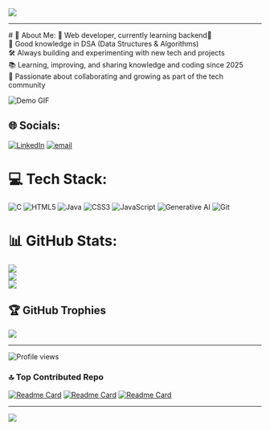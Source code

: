 <img src="https://github.com/Anmol-Baranwal/Cool-GIFs-For-GitHub/assets/74038190/d48893bd-0757-481c-8d7e-ba3e163feae7" />
<hr>
# 💫 About Me:
📱 Web developer, currently learning backend🚀<br>🔎 Good knowledge in DSA (Data Structures & Algorithms)<br>🛠️ Always building and experimenting with new tech and projects<br>📚 Learning, improving, and sharing knowledge and coding since 2025<br>🌱 Passionate about collaborating and growing as part of the tech community

![Demo GIF](https://yourdomain.com/path-to-video.gif)

## 🌐 Socials:
[![LinkedIn](https://img.shields.io/badge/LinkedIn-%230077B5.svg?logo=linkedin&logoColor=white)](https://linkedin.com/in/www.linkedin.com/in/anjishnu-srivastava) [![email](https://img.shields.io/badge/Email-D14836?logo=gmail&logoColor=white)](mailto:anjishnu15@gmail.com) 

# 💻 Tech Stack:
![C](https://img.shields.io/badge/c-%2300599C.svg?style=for-the-badge&logo=c&logoColor=white) 
![HTML5](https://img.shields.io/badge/html5-%23E34F26.svg?style=for-the-badge&logo=html5&logoColor=white)
![Java](https://img.shields.io/badge/java-%23ED8B00.svg?style=for-the-badge&logo=openjdk&logoColor=white)
![CSS3](https://img.shields.io/badge/css3-%231572B6.svg?style=for-the-badge&logo=css3&logoColor=white)
![JavaScript](https://img.shields.io/badge/javascript-%23F7DF1E.svg?style=for-the-badge&logo=javascript&logoColor=black) 
![Generative AI](https://img.shields.io/badge/Generative_AI-%23FF6F61.svg?style=for-the-badge&logo=icons8&logoColor=white)
![Git](https://img.shields.io/badge/git-%23F05032.svg?style=for-the-badge&logo=git&logoColor=white)
# 📊 GitHub Stats:
![](https://github-readme-stats.vercel.app/api?username=cosmicbeast&theme=codeSTACKr&hide_border=false&include_all_commits=false&count_private=false)<br/>
![](https://nirzak-streak-stats.vercel.app/?user=cosmicbeast&theme=codeSTACKr&hide_border=false)<br/>
![](https://github-readme-stats.vercel.app/api/top-langs/?username=cosmicbeast&theme=codeSTACKr&hide_border=false&include_all_commits=false&count_private=false&layout=compact)

## 🏆 GitHub Trophies
![](https://github-profile-trophy.vercel.app/?username=cosmicbeast&theme=radical&no-frame=false&no-bg=false&margin-w=4)

---
![Profile views](https://komarev.com/ghpvc/?username=cosmicbeast&label=Profile%20views&color=0e75b6&style=flat)

### 🔝 Top Contributed Repo
[![Readme Card](https://github-readme-stats.vercel.app/api/pin/?username=cosmicbeast&repo=project&theme=codeSTACKr)](https://github.com/cosmicbeast/project)
[![Readme Card](https://github-readme-stats.vercel.app/api/pin/?username=cosmicbeast&repo=resturant-menu&theme=codeSTACKr)](https://github.com/cosmicbeast/resturant-menu)
[![Readme Card](https://github-readme-stats.vercel.app/api/pin/?username=cosmicbeast&repo=workshop&theme=codeSTACKr)](https://github.com/cosmicbeast/workshop)

---
[![](https://visitcount.itsvg.in/api?id=cosmicbeast&icon=0&color=0)](https://visitcount.itsvg.in)
